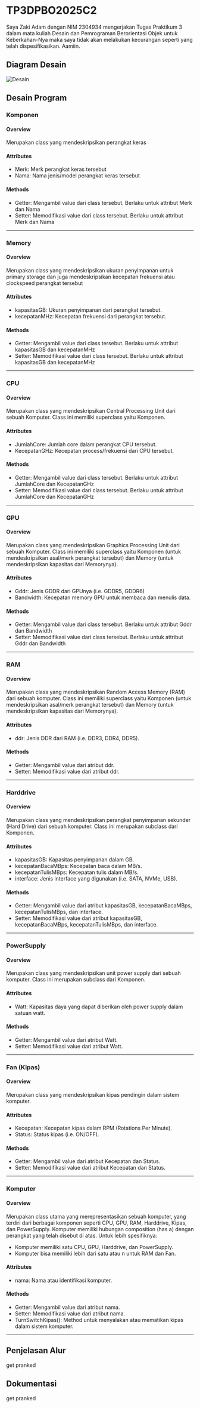 # TP3DPBO2025C2
Saya Zaki Adam dengan NIM 2304934 mengerjakan Tugas Praktikum 3 dalam mata kuliah Desain dan Pemrograman Berorientasi Objek untuk Keberkahan-Nya maka saya tidak akan melakukan kecurangan seperti yang telah dispesifikasikan. Aamiin.

## Diagram Desain
![Desain](https://github.com/user-attachments/assets/5aaf4222-0224-455a-afbb-448dcac88ed4)
## Desain Program
### Komponen
#### Overview
Merupakan class yang mendeskripsikan perangkat keras
#### Attributes
* Merk: Merk perangkat keras tersebut
* Nama: Nama jenis/model perangkat keras tersebut
#### Methods
* Getter: Mengambil value dari class tersebut. Berlaku untuk attribut Merk dan Nama
* Setter: Memodifikasi value dari class tersebut. Berlaku untuk attribut Merk dan Nama
---
### Memory
#### Overview
Merupakan class yang mendeskripsikan ukuran penyimpanan untuk primary storage dan juga mendeskripsikan kecepatan frekuensi atau clockspeed perangkat tersebut
#### Attributes
* kapasitasGB: Ukuran penyimpanan dari perangkat tersebut.
* kecepatanMHz: Kecepatan frekuensi dari perangkat tersebut.
#### Methods
* Getter: Mengambil value dari class tersebut. Berlaku untuk attribut kapasitasGB dan kecepatanMHz
* Setter: Memodifikasi value dari class tersebut. Berlaku untuk attribut kapasitasGB dan kecepatanMHz
---
### CPU
#### Overview
Merupakan class yang mendeskripsikan Central Processing Unit dari sebuah Komputer. Class ini memiliki superclass yaitu Komponen.
#### Attributes
* JumlahCore: Jumlah core dalam perangkat CPU tersebut.
* KecepatanGHz: Kecepatan process/frekuensi dari CPU tersebut.
#### Methods
* Getter: Mengambil value dari class tersebut. Berlaku untuk attribut JumlahCore dan KecepatanGHz
* Setter: Memodifikasi value dari class tersebut. Berlaku untuk attribut JumlahCore dan KecepatanGHz
---
### GPU
#### Overview
Merupakan class yang mendeskripsikan Graphics Processing Unit dari sebuah Komputer. Class ini memiliki superclass yaitu Komponen (untuk mendeskripsikan asal/merk perangkat tersebut) dan Memory (untuk mendeskripsikan kapasitas dari Memorynya).
#### Attributes
* Gddr: Jenis GDDR dari GPUnya (i.e. GDDR5, GDDR6)
* Bandwidth: Kecepatan memory GPU untuk membaca dan menulis data.
#### Methods
* Getter: Mengambil value dari class tersebut. Berlaku untuk attribut Gddr dan Bandwidth
* Setter: Memodifikasi value dari class tersebut. Berlaku untuk attribut Gddr dan Bandwidth
---
### RAM
#### Overview
Merupakan class yang mendeskripsikan Random Access Memory (RAM) dari sebuah komputer. Class ini memiliki superclass yaitu Komponen (untuk mendeskripsikan asal/merk perangkat tersebut) dan Memory (untuk mendeskripsikan kapasitas dari Memorynya).
#### Attributes
* ddr: Jenis DDR dari RAM (i.e. DDR3, DDR4, DDR5).
#### Methods
* Getter: Mengambil value dari atribut ddr.
* Setter: Memodifikasi value dari atribut ddr.
---
### Harddrive
#### Overview
Merupakan class yang mendeskripsikan perangkat penyimpanan sekunder (Hard Drive) dari sebuah komputer. Class ini merupakan subclass dari Komponen.
#### Attributes
* kapasitasGB: Kapasitas penyimpanan dalam GB.
* kecepatanBacaMBps: Kecepatan baca dalam MB/s.
* kecepatanTulisMBps: Kecepatan tulis dalam MB/s.
* interface: Jenis interface yang digunakan (i.e. SATA, NVMe, USB).
#### Methods
* Getter: Mengambil value dari atribut kapasitasGB, kecepatanBacaMBps, kecepatanTulisMBps, dan interface.
* Setter: Memodifikasi value dari atribut kapasitasGB, kecepatanBacaMBps, kecepatanTulisMBps, dan interface.
---
### PowerSupply
#### Overview
Merupakan class yang mendeskripsikan unit power supply dari sebuah komputer. Class ini merupakan subclass dari Komponen.
#### Attributes
* Watt: Kapasitas daya yang dapat diberikan oleh power supply dalam satuan watt.
#### Methods
* Getter: Mengambil value dari atribut Watt.
* Setter: Memodifikasi value dari atribut Watt.
---
### Fan (Kipas)
#### Overview
Merupakan class yang mendeskripsikan kipas pendingin dalam sistem komputer.
#### Attributes
* Kecepatan: Kecepatan kipas dalam RPM (Rotations Per Minute).
* Status: Status kipas (i.e. ON/OFF).
#### Methods
* Getter: Mengambil value dari atribut Kecepatan dan Status.
* Setter: Memodifikasi value dari atribut Kecepatan dan Status.
---
### Komputer
#### Overview
Merupakan class utama yang merepresentasikan sebuah komputer, yang terdiri dari berbagai komponen seperti CPU, GPU, RAM, Harddrive, Kipas, dan PowerSupply. Komputer memiliki hubungan composition (has a) dengan perangkat yang telah disebut di atas. Untuk lebih spesifiknya:
* Komputer memiliki satu CPU, GPU, Harddrive, dan PowerSupply.
* Komputer bisa memiliki lebih dari satu atau n untuk RAM dan Fan.
#### Attributes
* nama: Nama atau identifikasi komputer.
#### Methods
* Getter: Mengambil value dari atribut nama.
* Setter: Memodifikasi value dari atribut nama.
* TurnSwitchKipas(): Method untuk menyalakan atau mematikan kipas dalam sistem komputer.
---
## Penjelasan Alur
get pranked
## Dokumentasi
get pranked
